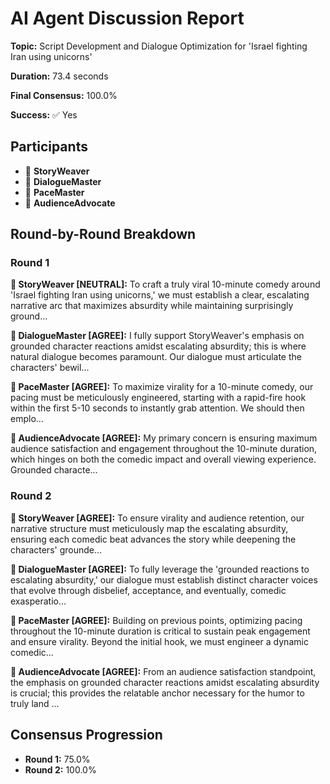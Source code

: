 # AI Agent Discussion Report

**Topic:** Script Development and Dialogue Optimization for 'Israel fighting Iran using unicorns'

**Duration:** 73.4 seconds

**Final Consensus:** 100.0%

**Success:** ✅ Yes

## Participants

- 📝 **StoryWeaver**
- 🤖 **DialogueMaster**
- 🤖 **PaceMaster**
- 🤖 **AudienceAdvocate**

## Round-by-Round Breakdown

### Round 1

**📝 StoryWeaver [NEUTRAL]:** To craft a truly viral 10-minute comedy around 'Israel fighting Iran using unicorns,' we must establish a clear, escalating narrative arc that maximizes absurdity while maintaining surprisingly ground...

**🤖 DialogueMaster [AGREE]:** I fully support StoryWeaver's emphasis on grounded character reactions amidst escalating absurdity; this is where natural dialogue becomes paramount. Our dialogue must articulate the characters' bewil...

**🤖 PaceMaster [AGREE]:** To maximize virality for a 10-minute comedy, our pacing must be meticulously engineered, starting with a rapid-fire hook within the first 5-10 seconds to instantly grab attention. We should then emplo...

**🤖 AudienceAdvocate [AGREE]:** My primary concern is ensuring maximum audience satisfaction and engagement throughout the 10-minute duration, which hinges on both the comedic impact and overall viewing experience. Grounded characte...

### Round 2

**📝 StoryWeaver [AGREE]:** To ensure virality and audience retention, our narrative structure must meticulously map the escalating absurdity, ensuring each comedic beat advances the story while deepening the characters' grounde...

**🤖 DialogueMaster [AGREE]:** To fully leverage the 'grounded reactions to escalating absurdity,' our dialogue must establish distinct character voices that evolve through disbelief, acceptance, and eventually, comedic exasperatio...

**🤖 PaceMaster [AGREE]:** Building on previous points, optimizing pacing throughout the 10-minute duration is critical to sustain peak engagement and ensure virality. Beyond the initial hook, we must engineer a dynamic comedic...

**🤖 AudienceAdvocate [AGREE]:** From an audience satisfaction standpoint, the emphasis on grounded character reactions amidst escalating absurdity is crucial; this provides the relatable anchor necessary for the humor to truly land ...

## Consensus Progression

- **Round 1:** 75.0%
- **Round 2:** 100.0%

